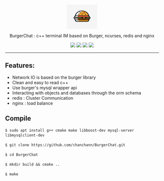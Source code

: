 <div align="center">

<img src="./docs/assets/logo.jpeg" width = "100" height = "80" alt="burger" align=center />

BurgerChat : c++ terminal IM based on Burger, ncurses, redis and nginx

![](https://img.shields.io/badge/release-v1.0-blue.svg)
![](https://img.shields.io/badge/build-passing-green.svg)
![](https://img.shields.io/badge/dependencies-up%20to%20date-green.svg)
![](https://img.shields.io/badge/license-MIT-blue.svg)

</div>

-----

## Features:
- Network IO is based on the burger library
- Clean and easy to read c++ 
- Use burger's mysql wrapper api
- Interacting with objects and databases through the orm schema
- redis : Cluster Communication
- nginx : load balance

## Compile

```
$ sudo apt install g++ cmake make libboost-dev mysql-server libmysqlclient-dev

$ git clone https://github.com/chanchann/BurgerChat.git

$ cd BurgerChat

$ mkdir build && cmake ..

$ make 
```
